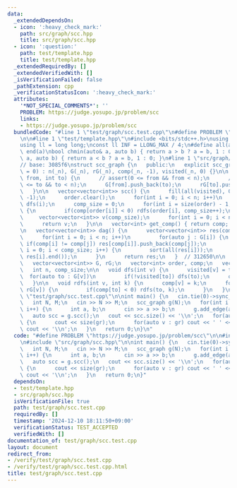 ```yaml
---
data:
  _extendedDependsOn:
  - icon: ':heavy_check_mark:'
    path: src/graph/scc.hpp
    title: src/graph/scc.hpp
  - icon: ':question:'
    path: test/template.hpp
    title: test/template.hpp
  _extendedRequiredBy: []
  _extendedVerifiedWith: []
  _isVerificationFailed: false
  _pathExtension: cpp
  _verificationStatusIcon: ':heavy_check_mark:'
  attributes:
    '*NOT_SPECIAL_COMMENTS*': ''
    PROBLEM: https://judge.yosupo.jp/problem/scc
    links:
    - https://judge.yosupo.jp/problem/scc
  bundledCode: "#line 1 \"test/graph/scc.test.cpp\"\n#define PROBLEM \"https://judge.yosupo.jp/problem/scc\"\
    \n\n#line 1 \"test/template.hpp\"\n#include <bits/stdc++.h>\nusing namespace std;\n\
    using ll = long long;\nconst ll INF = LLONG_MAX / 4;\n#define all(a) begin(a),\
    \ end(a)\nbool chmin(auto& a, auto b) { return a > b ? a = b, 1 : 0; }\nbool chmax(auto&\
    \ a, auto b) { return a < b ? a = b, 1 : 0; }\n#line 1 \"src/graph/scc.hpp\"\n\
    // base: 3085f6\nstruct scc_graph {\n   public:\n   explicit scc_graph(int _n\
    \ = 0) : n(_n), G(_n), rG(_n), comp(_n, -1), visited(_n, 0) {}\n\n   void add_edge(int\
    \ from, int to) {\n      // assert(0 <= from && from < n);\n      // assert(0\
    \ <= to && to < n);\n      G[from].push_back(to);\n      rG[to].push_back(from);\n\
    \   }\n\n   vector<vector<int>> scc() {\n      fill(all(visited), 0);\n      fill(all(comp),\
    \ -1);\n      order.clear();\n      for(int i = 0; i < n; i++)\n         if(!visited[i])\
    \ dfs(i);\n      comp_size = 0;\n      for(int i = size(order) - 1; i >= 0; i--)\
    \ {\n         if(comp[order[i]] < 0) rdfs(order[i], comp_size++);\n      }\n \
    \     vector<vector<int>> v(comp_size);\n      for(int i = 0; i < n; i++) v[comp[i]].push_back(i);\n\
    \      return v;\n   }\n\n   vector<int> get_comp() { return comp; }  // bdafc0\n\
    \n   vector<vector<int>> dag() {\n      vector<vector<int>> res(comp_size);\n\
    \      for(int i = 0; i < n; i++)\n         for(auto j : G[i]) {\n           \
    \ if(comp[i] != comp[j]) res[comp[i]].push_back(comp[j]);\n         }\n      for(int\
    \ i = 0; i < comp_size; i++) {\n         sort(all(res[i]));\n         res[i].erase(unique(all(res[i])),\
    \ res[i].end());\n      }\n      return res;\n   }  // 312650\n\n   private:\n\
    \   vector<vector<int>> G, rG;\n   vector<int> order, comp;\n   vector<bool> visited;\n\
    \   int n, comp_size;\n\n   void dfs(int v) {\n      visited[v] = true;\n    \
    \  for(auto to : G[v])\n         if(!visited[to]) dfs(to);\n      order.push_back(v);\n\
    \   }\n\n   void rdfs(int v, int k) {\n      comp[v] = k;\n      for(auto to :\
    \ rG[v]) {\n         if(comp[to] < 0) rdfs(to, k);\n      }\n   }\n};\n#line 5\
    \ \"test/graph/scc.test.cpp\"\n\nint main() {\n   cin.tie(0)->sync_with_stdio(0);\n\
    \   int N, M;\n   cin >> N >> M;\n   scc_graph g(N);\n   for(int i = 0; i < M;\
    \ i++) {\n      int a, b;\n      cin >> a >> b;\n      g.add_edge(a, b);\n   }\n\
    \   auto scc = g.scc();\n   cout << scc.size() << '\\n';\n   for(auto gr : scc)\
    \ {\n      cout << size(gr);\n      for(auto v : gr) cout << ' ' << v;\n     \
    \ cout << '\\n';\n   }\n   return 0;\n}\n"
  code: "#define PROBLEM \"https://judge.yosupo.jp/problem/scc\"\n\n#include \"test/template.hpp\"\
    \n#include \"src/graph/scc.hpp\"\n\nint main() {\n   cin.tie(0)->sync_with_stdio(0);\n\
    \   int N, M;\n   cin >> N >> M;\n   scc_graph g(N);\n   for(int i = 0; i < M;\
    \ i++) {\n      int a, b;\n      cin >> a >> b;\n      g.add_edge(a, b);\n   }\n\
    \   auto scc = g.scc();\n   cout << scc.size() << '\\n';\n   for(auto gr : scc)\
    \ {\n      cout << size(gr);\n      for(auto v : gr) cout << ' ' << v;\n     \
    \ cout << '\\n';\n   }\n   return 0;\n}"
  dependsOn:
  - test/template.hpp
  - src/graph/scc.hpp
  isVerificationFile: true
  path: test/graph/scc.test.cpp
  requiredBy: []
  timestamp: '2024-12-10 18:11:50+09:00'
  verificationStatus: TEST_ACCEPTED
  verifiedWith: []
documentation_of: test/graph/scc.test.cpp
layout: document
redirect_from:
- /verify/test/graph/scc.test.cpp
- /verify/test/graph/scc.test.cpp.html
title: test/graph/scc.test.cpp
---
```

